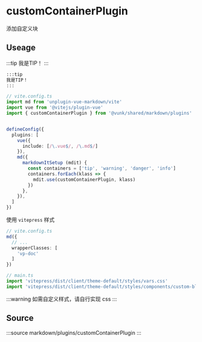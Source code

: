 # customContainerPlugin

添加自定义块


## Useage

:::tip
我是TIP！
:::

```md
:::tip
我是TIP！
:::
```


```ts
// vite.config.ts
import md from 'unplugin-vue-markdown/vite'
import vue from '@vitejs/plugin-vue'
import { customContainerPlugin } from '@vunk/shared/markdown/plugins'


defineConfig({
  plugins: [
    vue({
      include: [/\.vue$/, /\.md$/]
    }),
    md({
      markdownItSetup (mdit) {
        const containers = ['tip', 'warning', 'danger', 'info']
        containers.forEach(klass => {
          mdit.use(customContainerPlugin, klass)
        })
      },
    }),
  ]
})
```

使用 `vitepress` 样式
```ts 
// vite.config.ts
md({
  // ...
  wrapperClasses: [
    'vp-doc'
  ]
})

// main.ts
import 'vitepress/dist/client/theme-default/styles/vars.css'
import 'vitepress/dist/client/theme-default/styles/components/custom-block.css'


```

:::warning
如需自定义样式，请自行实现 css
:::


## Source
:::source
markdown/plugins/customContainerPlugin
:::